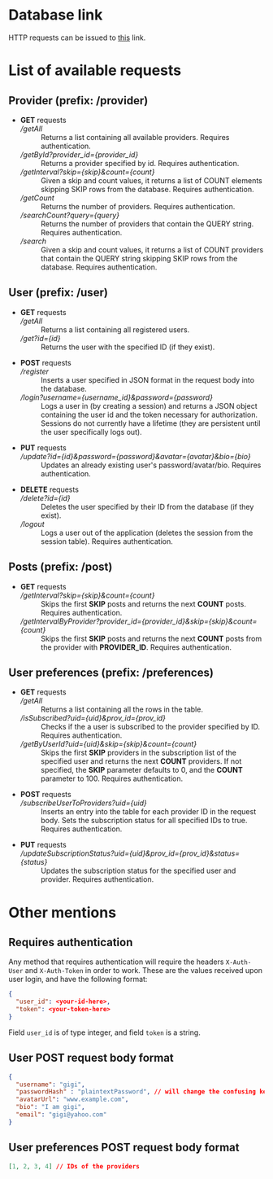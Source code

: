 # Database link
HTTP requests can be issued to [this](https://backend-fake-database.herokuapp.com/) link.

# List of available requests 

## Provider (prefix: <strong>/provider</strong>)

<ul>
<li><dl> <strong>GET</strong> requests
    <dt><em>/getAll</em></dt>
    <dd>Returns a list containing all available providers. Requires authentication.</dd>
    <dt><em>/getById?provider_id={provider_id}</em></dt>
    <dd>Returns a provider specified by id. Requires authentication.</dd>
    <dt><em>/getInterval?skip={skip}&count={count}</em></dt>
    <dd>Given a skip and count values, it returns a list of COUNT elements skipping SKIP rows from the database.  Requires authentication.</dd>
    <dt><em>/getCount</em></dt>
    <dd>Returns the number of providers. Requires authentication.</dd>
    <dt><em>/searchCount?query={query}</em></dt>
    <dd>Returns the number of providers that contain the QUERY string. Requires authentication.</dd>
    <dt><em>/search</em></dt>
    <dd>Given a skip and count values, it returns a list of COUNT providers that contain the QUERY string skipping SKIP rows from the database. Requires authentication.</dd>
</dl></li>
</ul>

## User (prefix: <strong>/user</strong>)

<ul>
<li><dl> <strong>GET</strong> requests
    <dt><em>/getAll</em></dt>
    <dd>Returns a list containing all registered users.</dd>
    <dt><em>/get?id={id}</em></dt>
    <dd>Returns the user with the specified ID (if they exist).</dd>
</dl></li>

<li><dl> <strong>POST</strong> requests
    <dt><em>/register</em></dt>
    <dd>Inserts a user specified in JSON format in the request body into the database.</dd>
    <dt><em>/login?username={username_id}&password={password}</em></dt>
    <dd>Logs a user in (by creating a session) and returns a JSON object containing the user id and the token necessary for authorization. Sessions do not currently have a lifetime (they are persistent until the user specifically logs out).</dd>
</dl></li>

<li><dl> <strong>PUT</strong> requests
    <dt><em>/update?id={id}&password={password}&avatar={avatar}&bio={bio}</em></dt>
    <dd>Updates an already existing user's password/avatar/bio. Requires authentication.</dd>
</dl></li>

<li><dl> <strong>DELETE</strong> requests
    <dt><em>/delete?id={id}</em></dt>
    <dd>Deletes the user specified by their ID from the database (if they exist).</dd>
    <dt><em>/logout</em></dt>
    <dd>Logs a user out of the application (deletes the session from the session table). Requires authentication.</dd>
</dl></li>
</ul>

## Posts (prefix: <strong>/post</strong>)

<ul>
<li><dl> <strong>GET</strong> requests
    <dt><em>/getInterval?skip={skip}&count={count}</em></dt>
    <dd>Skips the first <strong>SKIP</strong> posts and returns the next <strong>COUNT</strong> posts. Requires authentication.</dd>
    <dt><em>/getIntervalByProvider?provider_id={provider_id}&skip={skip}&count={count}</em></dt>
    <dd>Skips the first <strong>SKIP</strong> posts and returns the next <strong>COUNT</strong> posts from the provider with <strong>PROVIDER_ID</strong>. Requires authentication.</dd>
</dl></li>
</ul>

## User preferences (prefix: <strong>/preferences</strong>)

<ul>
<li><dl> <strong>GET</strong> requests
    <dt><em>/getAll</em></dt>
    <dd>Returns a list containing all the rows in the table.</dd>
    <dt><em>/isSubscribed?uid={uid}&prov_id={prov_id}</em></dt>
    <dd>Checks if the a user is subscribed to the provider specified by ID. Requires authentication.</dd>
    <dt><em>/getByUserId?uid={uid}&skip={skip}&count={count}</em></dt>
    <dd>Skips the first <strong>SKIP</strong> providers in the subscription list of the specified user and returns the next <strong>COUNT</strong> providers. If not specified, the <strong>SKIP</strong> parameter defaults to 0, and the <strong>COUNT</strong> parameter to 100. Requires authentication.</dd>
</dl></li>

<li><dl> <strong>POST</strong> requests
    <dt><em>/subscribeUserToProviders?uid={uid}</em></dt>
    <dd>Inserts an entry into the table for each provider ID in the request body. Sets the subscription status for all specified IDs to true. Requires authentication.</dd>
</dl></li>

<li><dl> <strong>PUT</strong> requests
    <dt><em>/updateSubscriptionStatus?uid={uid}&prov_id={prov_id}&status={status}</em></dt>
    <dd>Updates the subscription status for the specified user and provider. Requires authentication.</dd>
</dl></li>
</ul>

# Other mentions

## Requires authentication
Any method that requires authentication will require the headers `X-Auth-User` and `X-Auth-Token` in order to work. These are the values received upon user login, and have the following format:
```json
{
  "user_id": <your-id-here>,
  "token": <your-token-here>
}
```
Field `user_id` is of type integer, and field `token` is a string.

## User POST request body format

```json
{
  "username": "gigi",
  "passwordHash" : "plaintextPassword", // will change the confusing key name in the future
  "avatarUrl": "www.example.com",
  "bio": "I am gigi",
  "email": "gigi@yahoo.com"
}
```

## User preferences POST request body format

```json
[1, 2, 3, 4] // IDs of the providers
```
